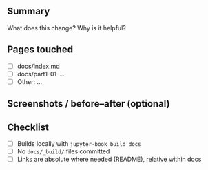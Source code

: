 ## Summary
What does this change? Why is it helpful?

## Pages touched
- [ ] docs/index.md
- [ ] docs/part1-01-...
- [ ] Other: …

## Screenshots / before–after (optional)
<!-- drag images -->

## Checklist
- [ ] Builds locally with `jupyter-book build docs`
- [ ] No `docs/_build/` files committed
- [ ] Links are absolute where needed (README), relative within docs
